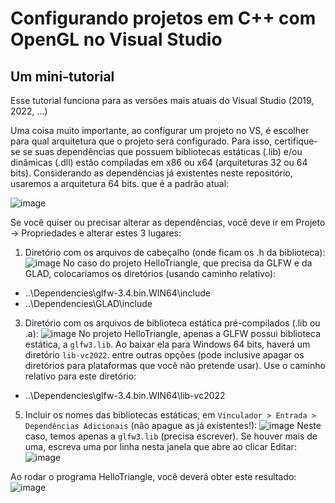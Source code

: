 # Configurando projetos em C++ com OpenGL no Visual Studio 
## Um mini-tutorial

Esse tutorial funciona para as versões mais atuais do Visual Studio (2019, 2022, ...)

Uma coisa muito importante, ao configurar um projeto no VS, é escolher para qual arquitetura que o projeto será configurado. Para isso, certifique-se se suas dependências que possuem bibliotecas estáticas (.lib) e/ou dinâmicas (.dll) estão compiladas em x86 ou x64 (arquiteturas 32 ou 64 bits). Considerando as dependências já existentes neste repositório, usaremos a arquitetura 64 bits. que é a padrão atual:

![image](https://github.com/user-attachments/assets/4e8a62f9-9cce-496c-b050-538c8d4d39df)

Se você quiser ou precisar alterar as dependências, você deve ir em Projeto -> Propriedades e alterar estes 3 lugares:

1) Diretório com os arquivos de cabeçalho (onde ficam os .h da biblioteca): 
![image](https://github.com/user-attachments/assets/14b699ca-90f9-4e7e-9471-238627878011)
No caso do projeto HelloTriangle, que precisa da GLFW e da GLAD, colocaríamos os diretórios (usando caminho relativo):
* ..\Dependencies\glfw-3.4.bin.WIN64\include
* ..\Dependencies\GLAD\include

3) Diretório com os arquivos de biblioteca estática pré-compilados (.lib ou .a):
![image](https://github.com/user-attachments/assets/1518cb32-2d2a-4692-833b-c991ea9a6d90)
No projeto HelloTriangle, apenas a GLFW possui biblioteca estática, a `glfw3.lib`. Ao baixar ela para Windows 64 bits, haverá um diretório `lib-vc2022`. entre outras opções (pode inclusive apagar os diretórios para plataformas que você não pretende usar). Use o caminho relativo para este diretório:
* ..\Dependencies\glfw-3.4.bin.WIN64\lib-vc2022

5) Incluir os nomes das bibliotecas estáticas, em `Vinculador > Entrada > Dependências Adicionais` (não apague as já existentes!):
![image](https://github.com/user-attachments/assets/0693e37d-0209-4fbe-bd91-f5a200a128db)
Neste caso, temos apenas a `glfw3.lib` (precisa escrever). Se houver mais de uma, escreva uma por linha nesta janela que abre ao clicar Editar:
![image](https://github.com/user-attachments/assets/a6b85b55-cd85-40d5-b49c-1c7b0d2596b4)

Ao rodar o programa HelloTriangle, você deverá obter este resultado:
![image](https://github.com/user-attachments/assets/2026a613-1382-4348-bf1a-93b9e24fc152)


